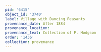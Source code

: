 ```yaml
---
pid: '6415'
object_id: '3740'
label: Village with Dancing Peasants
provenance_date: After 1884
provenance_location:
provenance_text: Collection of F. Hodgson
order: '1436'
collection: provenance
---
```

